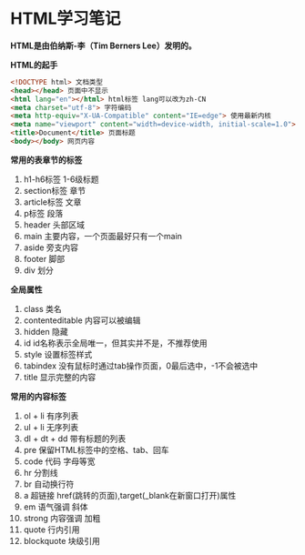 # HTML学习笔记

 **HTML是由伯纳斯-李（Tim Berners Lee）发明的。**   

 **HTML的起手**
```HTML
<!DOCTYPE html> 文档类型
<head></head> 页面中不显示
<html lang="en"></html> html标签 lang可以改为zh-CN
<meta charset="utf-8"> 字符编码
<meta http-equiv="X-UA-Compatible" content="IE=edge"> 使用最新内核
<meta name="viewport" content="width=device-width, initial-scale=1.0"> 禁用缩放，兼容手机
<title>Document</title> 页面标题
<body></body> 网页内容
```
 


**常用的表章节的标签**   
1. h1-h6标签 1-6级标题
2. section标签 章节
3. article标签 文章
4. p标签 段落
5. header 头部区域
6. main 主要内容，一个页面最好只有一个main
7. aside 旁支内容
8. footer 脚部
9. div 划分

**全局属性**
1. class 类名
2. contenteditable 内容可以被编辑
3. hidden 隐藏
4. id id名称表示全局唯一，但其实并不是，不推荐使用
5. style 设置标签样式
6. tabindex 没有鼠标时通过tab操作页面，0最后选中，-1不会被选中
7. title 显示完整的内容

**常用的内容标签**
1. ol + li 有序列表
2. ul + li 无序列表
3. dl + dt + dd 带有标题的列表
4. pre 保留HTML标签中的空格、tab、回车
5. code 代码 字母等宽
6. hr 分割线
7. br 自动换行符
8. a 超链接 href(跳转的页面),target(_blank在新窗口打开)属性
9. em 语气强调 斜体
10. strong 内容强调 加粗
11. quote 行内引用
12. blockquote 块级引用


